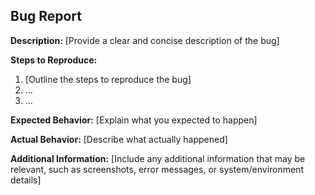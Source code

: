 ## Bug Report

**Description:**
[Provide a clear and concise description of the bug]

**Steps to Reproduce:**
1. [Outline the steps to reproduce the bug]
2. ...
3. ...

**Expected Behavior:**
[Explain what you expected to happen]

**Actual Behavior:**
[Describe what actually happened]

**Additional Information:**
[Include any additional information that may be relevant, such as screenshots, error messages, or system/environment details]
